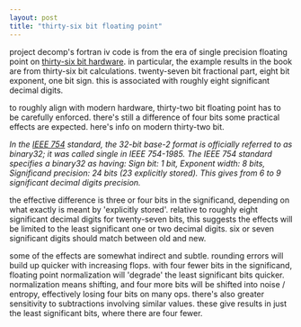 ```yaml
---
layout: post
title: "thirty-six bit floating point"
---
```


project decomp's fortran iv code is from the era of single precision floating point on [thirty-six bit hardware](https://en.wikipedia.org/wiki/36-bit_computing). in particular, the example results in the book are from thirty-six bit calculations. twenty-seven bit fractional part, eight bit exponent, one bit sign. this is associated with roughly eight significant decimal digits.

to roughly align with modern hardware, thirty-two bit floating point has to be carefully enforced. there's still a difference of four bits some practical effects are expected. here's info on modern thirty-two bit.

_In the [IEEE 754](https://en.wikipedia.org/wiki/Single-precision_floating-point_format) standard, the 32-bit base-2 format is officially referred to as binary32; it was called single in IEEE 754-1985. The IEEE 754 standard specifies a binary32 as having: Sign bit: 1 bit, Exponent width: 8 bits, Significand precision: 24 bits (23 explicitly stored). This gives from 6 to 9 significant decimal digits precision._

the effective difference is three or four bits in the significand, depending on what exactly is meant by 'explicitly stored'. relative to roughly eight significant decimal digits for twenty-seven bits, this suggests the effects will be limited to the least significant one or two decimal digits. six or seven significant digits should match between old and new. 

some of the effects are somewhat indirect and subtle. rounding errors will build up quicker with increasing flops. with four fewer bits in the significand, floating point normalization will 'degrade' the least significant bits quicker. normalization means shifting, and four more bits will be shifted into noise / entropy, effectively losing four bits on many ops. there's also greater sensitivity to subtractions involving similar values. these give results in just the least significant bits, where there are four fewer.
